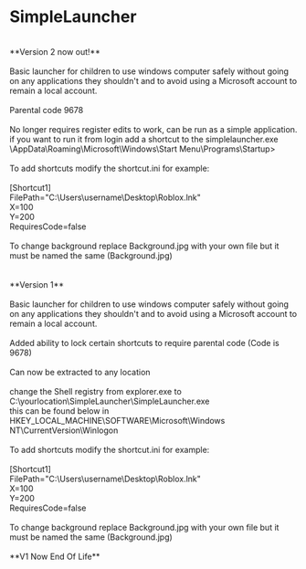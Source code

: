 # SimpleLauncher
<br />
**Version 2 now out!**<br />
<br />
Basic launcher for children to use windows computer safely without going on any applications they shouldn't and to avoid using a Microsoft account to remain a local account.<br />
<br />
Parental code 9678<br />
<br />
No longer requires register edits to work, can be run as a simple application.<br />
if you want to run it from login add a shortcut to the simplelauncher.exe<br />
<C:\Users<username>\AppData\Roaming\Microsoft\Windows\Start Menu\Programs\Startup><br />
<br />
To add shortcuts modify the shortcut.ini for example:<br />
<br />
[Shortcut1]<br />
FilePath="C:\Users\username\Desktop\Roblox.lnk"<br />
X=100<br />
Y=200<br />
RequiresCode=false<br />
<br />
To change background replace Background.jpg with your own file but it must be named the same (Background.jpg)<br />
<br />
<br />
**Version 1**<br />
<br />
Basic launcher for children to use windows computer safely without going on any applications they shouldn't and to avoid using a Microsoft account to remain a local account.<br />
<br />
Added ability to lock certain shortcuts to require parental code (Code is 9678)<br />
<br />
Can now be extracted to any location<br />
<br />
change the Shell registry from explorer.exe to C:\yourlocation\SimpleLauncher\SimpleLauncher.exe<br />
this can be found below in<br />
HKEY_LOCAL_MACHINE\SOFTWARE\Microsoft\Windows NT\CurrentVersion\Winlogon<br />
<br />
To add shortcuts modify the shortcut.ini for example:<br />
<br />
[Shortcut1]<br />
FilePath="C:\Users\username\Desktop\Roblox.lnk"<br />
X=100<br />
Y=200<br />
RequiresCode=false<br />
<br />
To change background replace Background.jpg with your own file but it must be named the same (Background.jpg)<br />
<br />
**V1 Now End Of Life**